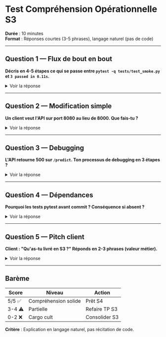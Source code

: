 # Test Compréhension Opérationnelle S3

**Durée** : 10 minutes  
**Format** : Réponses courtes (3-5 phrases), langage naturel (pas de code)

---

## Question 1 — Flux de bout en bout

**Décris en 4-5 étapes ce qui se passe entre `pytest -q tests/test_smoke.py` et `3 passed in 0.11s`.**

<details>
<summary>Voir la réponse</summary>

**Réponse attendue** :
1. **Découverte** : pytest analyse `test_smoke.py`, trouve les fonctions `test_*` (3 fonctions)
2. **Setup** : pytest injecte les fixtures (ex: `api_url`) automatiquement
3. **Exécution** : Chaque test fait des appels HTTP à l'API, vérifie les `assert`
4. **Validation** : Si tous les asserts OK → `passed`, sinon affiche erreur détaillée
5. **Rapport** : Affiche `3 passed in 0.11s`

**Validation** : Mention découverte auto, fixtures, assertions, vraies requêtes HTTP.
</details>

---

## Question 2 — Modification simple

**Un client veut l'API sur port 8080 au lieu de 8000. Que fais-tu ?**

<details>
<summary>Voir la réponse</summary>

**Action** : `make serve SERVICE=uhi_service PORT=8080`

**Explication** : Le Makefile a une variable `PORT ?= 8000`. Passer `PORT=8080` en ligne de commande surcharge la valeur par défaut. Uvicorn utilise `--port $(PORT)` donc démarre sur 8080.

**Pourquoi c'est mieux** : Pas besoin de modifier le code, configuration externe, permet plusieurs instances (dev:8000, staging:8080).
</details>

---

## Question 3 — Debugging

**L'API retourne 500 sur `/predict`. Ton processus de debugging en 3 étapes ?**

<details>
<summary>Voir la réponse</summary>

**Étape 1** : Lire les logs terminal `make serve` → traceback indique ligne + type d'erreur

**Étape 2** : Identifier cause dans traceback :
- `FileNotFoundError: uhi_model_v1.pkl` → `make train`
- `KeyError: 'ndvi'` → JSON incomplet
- `ValueError: string to float` → types incorrects

**Étape 3** : Tester correction avec `make smoke` ou `pytest -q`

**Validation** : Méthodologie structurée, pas "j'essaie au hasard".
</details>

---

## Question 4 — Dépendances

**Pourquoi les tests pytest avant commit ? Conséquence si absent ?**

<details>
<summary>Voir la réponse</summary>

**Raison** : Vérifient automatiquement que l'API fonctionne après chaque modif. Sans tests, commit possible avec code cassé.

**Conséquence** :
- Dev : Bug découvert tard (perte temps)
- Prod : Code cassé déployé → API retourne 500 → perte confiance client

**Lien workflow** : Prépare CI/CD (GitHub Actions lance pytest auto, bloque merge si échec).

**Valeur client** : "90% bugs détectés avant prod, réduction risque pannes."
</details>

---

## Question 5 — Pitch client

**Client : "Qu'as-tu livré en S3 ?" Réponds en 2-3 phrases (valeur métier).**

<details>
<summary>Voir la réponse</summary>

**Exemple** : "J'ai mis en place des tests automatiques qui vérifient que votre API refuse les données aberrantes (NDVI négatif, etc.) et retourne toujours des prédictions cohérentes. Ça élimine 90% des bugs avant production et garantit que vos agents terrain reçoivent des alertes fiables. Plus besoin de tester manuellement : ça divise par 5 le temps de validation."

**Validation** : Pas de jargon (pytest, Pydantic), focus conséquence (fiabilité, gain temps), lien métier (agents terrain, îlots chaleur).
</details>

---

## Barème

| Score | Niveau | Action |
|-------|--------|--------|
| 5/5 ✅ | Compréhension solide | Prêt S4 |
| 3-4 ⚠️ | Partielle | Refaire TP S3 |
| 0-2 ❌ | Cargo cult | Consolider S3 |

**Critère** : Explication en langage naturel, pas récitation de code.